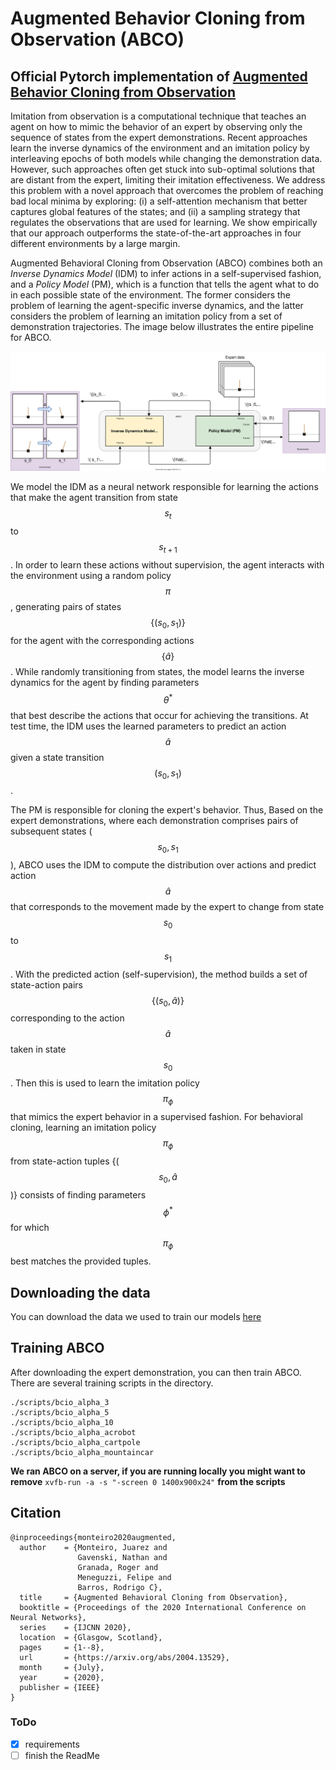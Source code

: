 # Augmented Behavior Cloning from Observation (ABCO)

Official Pytorch implementation of [Augmented Behavior Cloning from Observation](https://arxiv.org/abs/2004.13529)
---

Imitation from observation is a computational technique that teaches an agent on how to mimic the behavior of an expert by observing only the sequence of states from the expert demonstrations. Recent approaches learn the inverse dynamics of the environment and an imitation policy by interleaving epochs of both models while changing the demonstration data. However, such approaches often get stuck into sub-optimal solutions that are distant from the expert, limiting their imitation effectiveness. We address this problem with a novel approach that overcomes the problem of reaching bad local minima by exploring: (i) a self-attention mechanism that better captures global features of the states; and (ii) a sampling strategy that regulates the observations that are used for learning. We show empirically that our approach outperforms the state-of-the-art approaches in four different environments by a large margin. 

Augmented Behavioral Cloning from Observation (ABCO) combines both an *Inverse Dynamics Model* (IDM) to infer actions in a self-supervised fashion, and a *Policy Model* (PM), which is a function that tells the agent what to do in each possible state of the environment. The former considers the problem of learning the agent-specific inverse dynamics, and the latter considers the problem of learning an imitation policy from a set of demonstration trajectories. The image below illustrates the entire pipeline for ABCO. 

<img src="images/pipeline_abco.svg"/>

We model the IDM as a neural network responsible for learning the actions that make the agent transition from state $$s_t$$ to $$s_{t+1}$$.
In order to learn these actions without supervision, the agent interacts with the environment using a random policy $$\pi$$, generating pairs of states $$\{(s_0, s_1)\}$$ for the agent with the corresponding actions $$\{\hat{a}\}$$. While randomly transitioning from states, the model learns the inverse dynamics for the agent by finding parameters $$\theta^*$$ that best describe the actions that occur for achieving the transitions. At test time, the IDM uses the learned parameters to predict an action $$\hat{a}$$ given a state transition $$(s_0, s_1)$$.

The PM is responsible for cloning the expert's behavior. Thus, Based on the expert demonstrations, where each demonstration comprises pairs of subsequent states ($$s_0, s_1$$), ABCO uses the IDM to compute the distribution over actions and predict action $$\hat{a}$$ that corresponds to the movement made by the expert to change from state $$s_0$$ to $$s_1$$. With the predicted action (self-supervision), the method builds a set of state-action pairs $$\{(s_0, \hat{a})\}$$ corresponding to the action $$\hat{a}$$ taken in state $$s_0$$. Then this is used to learn the imitation policy $$\pi_\phi$$ that mimics the expert behavior in a supervised fashion. For behavioral cloning, learning an imitation policy $$\pi_\phi$$ from state-action tuples \{($$s_0, \hat{a}$$)\} consists of finding parameters $$\phi^*$$ for which $$\pi_\phi$$ best matches the provided tuples.


## Downloading the data
You can download the data we used to train our models [here](https://drive.google.com/file/d/1_wnrfv1OEM_EuPaF5tMF2l2ZJjr9lJVh/view?usp=sharing)

## Training ABCO

After downloading the expert demonstration, you can then train ABCO. There are several training scripts in the directory. 

```
./scripts/bcio_alpha_3
./scripts/bcio_alpha_5
./scripts/bcio_alpha_10
./scripts/bcio_alpha_acrobot
./scripts/bcio_alpha_cartpole
./scripts/bcio_alpha_mountaincar
```
**We ran ABCO on a server, if you are running locally you might want to remove** ```xvfb-run -a -s "-screen 0 1400x900x24"``` **from the scripts**

## Citation

```
@inproceedings{monteiro2020augmented,
  author    = {Monteiro, Juarez and 
               Gavenski, Nathan and
               Granada, Roger and 
               Meneguzzi, Felipe and 
               Barros, Rodrigo C},
  title     = {Augmented Behavioral Cloning from Observation},
  booktitle = {Proceedings of the 2020 International Conference on Neural Networks},
  series    = {IJCNN 2020},
  location  = {Glasgow, Scotland},
  pages     = {1--8},
  url       = {https://arxiv.org/abs/2004.13529},
  month     = {July},
  year      = {2020},
  publisher = {IEEE}
}
```

### ToDo
- [x] requirements
- [ ] finish the ReadMe
